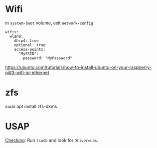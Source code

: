 # Wifi
 in `system-boot` volume, exit `network-config`

```
wifis:
  wlan0:
    dhcp4: true
    optional: true
    access-points:
      "MySSID":
        password: "MyPassword"
```

https://ubuntu.com/tutorials/how-to-install-ubuntu-on-your-raspberry-pi#3-wifi-or-ethernet

# zfs

sudo apt install zfs-dkms


# USAP

[Checking](https://superuser.com/questions/928741/how-can-i-check-whether-usb3-0-uasp-usb-attached-scsi-protocol-mode-is-enabled): Run `lsusb` and look for `Driver=uas`.


